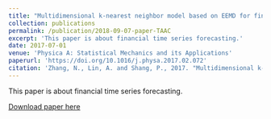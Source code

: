 ```yaml
---
title: "Multidimensional k-nearest neighbor model based on EEMD for financial time series forecasting"
collection: publications
permalink: /publication/2018-09-07-paper-TAAC
excerpt: 'This paper is about financial time series forecasting.'
date: 2017-07-01
venue: 'Physica A: Statistical Mechanics and its Applications'
paperurl: 'https://doi.org/10.1016/j.physa.2017.02.072'
citation: 'Zhang, N., Lin, A. and Shang, P., 2017. "Multidimensional k-nearest neighbor model based on EEMD for financial time series forecasting". <i>Physica A: Statistical Mechanics and its Applications<i>, 477, pp.161-173.'
---
```

This paper is about financial time series forecasting.

[Download paper here](http://ningningzhang-nina.github.io/files/eemd.pdf)

